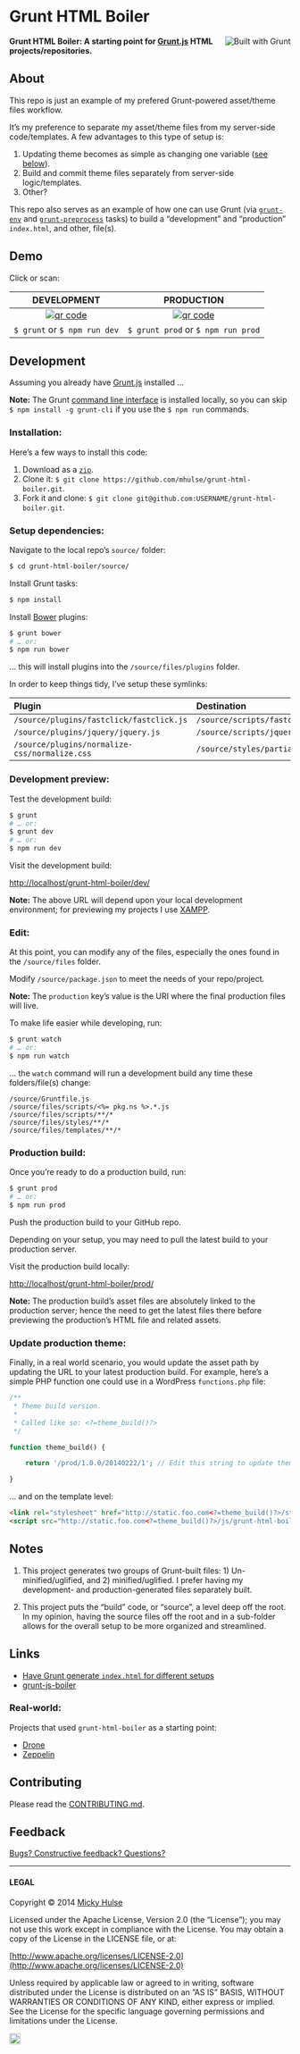 # Grunt HTML Boiler

<a href="http://gruntjs.com/" title="Built with Grunt"><img src="https://cdn.gruntjs.com/builtwith.png" alt="Built with Grunt" align="right"></a>

**Grunt HTML Boiler: A starting point for [Grunt.js](http://gruntjs.com/) HTML projects/repositories.**

## About

This repo is just an example of my prefered Grunt-powered asset/theme files workflow.

It’s my preference to separate my asset/theme files from my server-side code/templates. A few advantages to this type of setup is:

1. Updating theme becomes as simple as changing one variable ([see below](#update-production-theme)).
1. Build and commit theme files separately from server-side logic/templates.
1. Other?

This repo also serves as an example of how one can use Grunt (via [`grunt-env`](https://github.com/jsoverson/grunt-env/) and [`grunt-preprocess`](https://github.com/jsoverson/grunt-preprocess/) tasks) to build a “development” and “production” `index.html`, and other, file(s).

## Demo

Click or scan:

DEVELOPMENT | PRODUCTION
:-: | :-:
[![qr code](http://chart.apis.google.com/chart?cht=qr&chl=http://mky.io/grunt-html-boiler/dev/&chs=240x240)](http://mky.io/grunt-html-boiler/dev/) | [![qr code](http://chart.apis.google.com/chart?cht=qr&chl=http://mky.io/grunt-html-boiler/prod/&chs=240x240)](http://mky.io/grunt-html-boiler/prod/)
`$ grunt` or `$ npm run dev` | `$ grunt prod` or `$ npm run prod`

## Development

Assuming you already have [Grunt.js](http://gruntjs.com/) installed …

**Note:** The Grunt [command line interface](https://github.com/gruntjs/grunt-cli) is installed locally, so you can skip `$ npm install -g grunt-cli` if you use the `$ npm run` commands.

### Installation:

Here’s a few ways to install this code:

1. Download as a [`zip`](https://github.com/mhulse/grunt-html-boiler/archive/gh-pages.zip).
1. Clone it: `$ git clone https://github.com/mhulse/grunt-html-boiler.git`.
1. Fork it and clone: `$ git clone git@github.com:USERNAME/grunt-html-boiler.git`.

### Setup dependencies:

Navigate to the local repo’s `source/` folder:

```bash
$ cd grunt-html-boiler/source/
```

Install Grunt tasks:

```bash
$ npm install
```

Install [Bower](http://bower.io/) plugins:

```bash
$ grunt bower
# … or:
$ npm run bower
```

… this will install plugins into the `/source/files/plugins` folder.

In order to keep things tidy, I’ve setup these symlinks:

Plugin | Destination
:-- | :--
`/source/plugins/fastclick/fastclick.js` | `/source/scripts/fastclick.js`
`/source/plugins/jquery/jquery.js` | `/source/scripts/jquery.js`
`/source/plugins/normalize-css/normalize.css` | `/source/styles/partials/_normalize.scss`

### Development preview:

Test the development build:

```bash
$ grunt
# … or:
$ grunt dev
# … or:
$ npm run dev
```

Visit the development build:

<http://localhost/grunt-html-boiler/dev/>

**Note:** The above URL will depend upon your local development environment; for previewing my projects I use [XAMPP](http://www.apachefriends.org/index.html).

### Edit:

At this point, you can modify any of the files, especially the ones found in the `/source/files` folder.

Modify `/source/package.json` to meet the needs of your repo/project.

**Note:** The `production` key’s value is the URI where the final production files will live.

To make life easier while developing, run:

```bash
$ grunt watch
# … or:
$ npm run watch
```

… the `watch` command will run a development build any time these folders/file(s) change:

```text
/source/Gruntfile.js
/source/files/scripts/<%= pkg.ns %>.*.js
/source/files/scripts/**/*
/source/files/styles/**/*
/source/files/templates/**/*
```

### Production build:

Once you’re ready to do a production build, run:

```bash
$ grunt prod
# … or:
$ npm run prod
```

Push the production build to your GitHub repo.

Depending on your setup, you may need to pull the latest build to your production server.

Visit the production build locally:

<http://localhost/grunt-html-boiler/prod/>

**Note:** The production build’s asset files are absolutely linked to the production server; hence the need to get the latest files there before previewing the production’s HTML file and related assets.

### Update production theme:

Finally, in a real world scenario, you would update the asset path by updating the URL to your latest production build. For example, here’s a simple PHP function one could use in a WordPress `functions.php` file:

```php
/**
 * Theme build version.
 *
 * Called like so: <?=theme_build()?>
 */

function theme_build() {

	return '/prod/1.0.0/20140222/1'; // Edit this string to update theme across site.

}
```

… and on the template level:

```html
<link rel="stylesheet" href="http://static.foo.com<?=theme_build()?>/styles/grunt-html-boiler.min.css">
<script src="http://static.foo.com<?=theme_build()?>/js/grunt-html-boiler.min.js"></script>
```

## Notes

1. This project generates two groups of Grunt-built files: 1) Un-minified/uglified, and 2) minified/uglified. I prefer having my development- and production-generated files separately built.

1. This project puts the “build” code, or “source”, a level deep off the root. In my opinion, having the source files off the root and in a sub-folder allows for the overall setup to be more organized and streamlined.

## Links

* [Have Grunt generate `index.html` for different setups](http://stackoverflow.com/a/14970339/922323)
* [grunt-js-boiler](https://github.com/mhulse/grunt-js-boiler)

### Real-world:

Projects that used `grunt-html-boiler` as a starting point:

* [Drone](https://github.com/registerguard/drone)
* [Zeppelin](https://github.com/registerguard/zeppelin)

## Contributing

Please read the [CONTRIBUTING.md](https://github.com/user/grunt-html-boiler/blob/branch/CONTRIBUTING.md).

## Feedback

[Bugs? Constructive feedback? Questions?](https://github.com/mhulse/grunt-html-boiler/issues/new?title=Your%20code%20sucks!&body=Here%27s%20why%3A%20)

---

#### LEGAL

Copyright © 2014 [Micky Hulse](http://mky.io)

Licensed under the Apache License, Version 2.0 (the “License”); you may not use this work except in compliance with the License. You may obtain a copy of the License in the LICENSE file, or at:

[http://www.apache.org/licenses/LICENSE-2.0](http://www.apache.org/licenses/LICENSE-2.0)

Unless required by applicable law or agreed to in writing, software distributed under the License is distributed on an ”AS IS” BASIS, WITHOUT WARRANTIES OR CONDITIONS OF ANY KIND, either express or implied. See the License for the specific language governing permissions and limitations under the License.

<img width="20" height="20" align="absmiddle" src="https://github.global.ssl.fastly.net/images/icons/emoji/octocat.png" alt=":octocat:" title=":octocat:" class="emoji">
